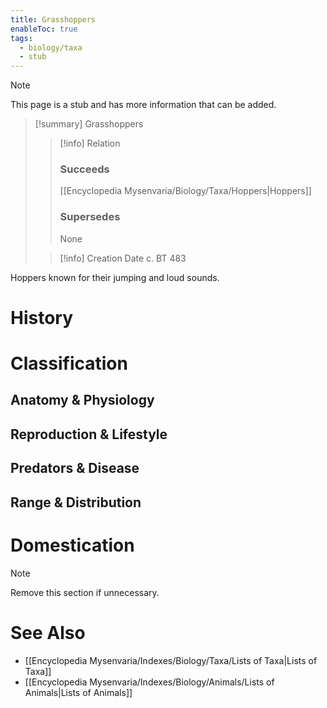 ```yaml
---
title: Grasshoppers
enableToc: true
tags:
  - biology/taxa
  - stub
---
```


> [!note]
> This page is a stub and has more information that can be added.

> [!summary] Grasshoppers
> > [!info] Relation
> > ### Succeeds
> > [[Encyclopedia Mysenvaria/Biology/Taxa/Hoppers|Hoppers]]
> > ### Supersedes
> > None
>
> > [!info] Creation Date
> > c. BT 483

Hoppers known for their jumping and loud sounds.
# History

# Classification
## Anatomy & Physiology

## Reproduction & Lifestyle

## Predators & Disease

## Range & Distribution

# Domestication

> [!note]
> Remove this section if unnecessary.
# See Also
- [[Encyclopedia Mysenvaria/Indexes/Biology/Taxa/Lists of Taxa|Lists of Taxa]]
- [[Encyclopedia Mysenvaria/Indexes/Biology/Animals/Lists of Animals|Lists of Animals]]